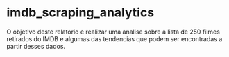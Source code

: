 # imdb_scraping_analytics
O objetivo deste relatorio e realizar uma analise sobre a lista de 250 filmes retirados do IMDB e algumas das tendencias que podem ser encontradas a partir desses dados.
